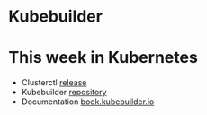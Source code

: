# Kubebuilder


# This week in Kubernetes


 - Clusterctl [release](https://github.com/kubernetes-sigs/cluster-api)
 - Kubebuilder [repository](https://github.com/kubernetes-sigs/kubebuilder)
 - Documentation [book.kubebuilder.io](http://book.kubebuilder.io/)
 
